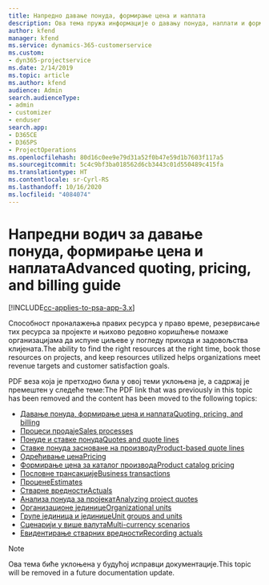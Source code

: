 ```yaml
---
title: Напредно давање понуда, формирање цена и наплата
description: Ова тема пружа информације о давању понуда, наплати и формирању цена у решењу Project Service Automation.
author: kfend
manager: kfend
ms.service: dynamics-365-customerservice
ms.custom:
- dyn365-projectservice
ms.date: 2/14/2019
ms.topic: article
ms.author: kfend
audience: Admin
search.audienceType:
- admin
- customizer
- enduser
search.app:
- D365CE
- D365PS
- ProjectOperations
ms.openlocfilehash: 80d16c0ee9e79d31a52f0b47e59d1b7603f117a5
ms.sourcegitcommit: 5c4c9bf3ba018562d6cb3443c01d550489c415fa
ms.translationtype: HT
ms.contentlocale: sr-Cyrl-RS
ms.lasthandoff: 10/16/2020
ms.locfileid: "4084074"
---
```

# <a name="advanced-quoting-pricing-and-billing-guide"></a><span data-ttu-id="046b0-103">Напредни водич за давање понуда, формирање цена и наплата</span><span class="sxs-lookup"><span data-stu-id="046b0-103">Advanced quoting, pricing, and billing guide</span></span>

[!INCLUDE[cc-applies-to-psa-app-3.x](../../includes/cc-applies-to-psa-app-3x.md)]

<span data-ttu-id="046b0-104">Способност проналажења правих ресурса у право време, резервисање тих ресурса за пројекте и њихово редовно коришћење помаже организацијама да испуне циљеве у погледу прихода и задовољства клијената.</span><span class="sxs-lookup"><span data-stu-id="046b0-104">The ability to find the right resources at the right time, book those resources on projects, and keep resources utilized helps organizations meet revenue targets and customer satisfaction goals.</span></span> 

<span data-ttu-id="046b0-105">PDF веза која је претходно била у овој теми уклоњена је, а садржај је премештен у следеће теме:</span><span class="sxs-lookup"><span data-stu-id="046b0-105">The PDF link that was previously in this topic has been removed and the content has been moved to the following topics:</span></span>

- [<span data-ttu-id="046b0-106">Давање понуда, формирање цена и наплата</span><span class="sxs-lookup"><span data-stu-id="046b0-106">Quoting, pricing, and billing</span></span>](../quote-bill-price.md)
- [<span data-ttu-id="046b0-107">Процеси продаје</span><span class="sxs-lookup"><span data-stu-id="046b0-107">Sales processes</span></span>](../basic-sales-process.md)
- [<span data-ttu-id="046b0-108">Понуде и ставке понуда</span><span class="sxs-lookup"><span data-stu-id="046b0-108">Quotes and quote lines</span></span>](../basic-quote-lines.md)
- [<span data-ttu-id="046b0-109">Ставке понуда засноване на производу</span><span class="sxs-lookup"><span data-stu-id="046b0-109">Product-based quote lines</span></span>](../product-based-quote-lines.md)
- [<span data-ttu-id="046b0-110">Одређивање цена</span><span class="sxs-lookup"><span data-stu-id="046b0-110">Pricing</span></span>](../basic-pricing.md)
- [<span data-ttu-id="046b0-111">Формирање цена за каталог производа</span><span class="sxs-lookup"><span data-stu-id="046b0-111">Product catalog pricing</span></span>](../product-catalog-pricing.md)
- [<span data-ttu-id="046b0-112">Пословне трансакције</span><span class="sxs-lookup"><span data-stu-id="046b0-112">Business transactions</span></span>](../basic-business-transactions.md)
- [<span data-ttu-id="046b0-113">Процене</span><span class="sxs-lookup"><span data-stu-id="046b0-113">Estimates</span></span>](../estimates.md)
- [<span data-ttu-id="046b0-114">Стварне вредности</span><span class="sxs-lookup"><span data-stu-id="046b0-114">Actuals</span></span>](../actuals.md)
- [<span data-ttu-id="046b0-115">Анализа понуда за пројекат</span><span class="sxs-lookup"><span data-stu-id="046b0-115">Analyzing project quotes</span></span>](../basic-analyzing-quotes.md)
- [<span data-ttu-id="046b0-116">Организационе јединице</span><span class="sxs-lookup"><span data-stu-id="046b0-116">Organizational units</span></span>](../advanced-organizational.md)
- [<span data-ttu-id="046b0-117">Групе јединица и јединице</span><span class="sxs-lookup"><span data-stu-id="046b0-117">Unit groups and units</span></span>](../advanced-units.md)
- [<span data-ttu-id="046b0-118">Сценарији у више валута</span><span class="sxs-lookup"><span data-stu-id="046b0-118">Multi-currency scenarios</span></span>](../advanced-currency.md)
- [<span data-ttu-id="046b0-119">Евидентирање стварних вредности</span><span class="sxs-lookup"><span data-stu-id="046b0-119">Recording actuals</span></span>](../advanced-actuals.md)

> [!NOTE]
> <span data-ttu-id="046b0-120">Ова тема биће уклоњена у будућој исправци документације.</span><span class="sxs-lookup"><span data-stu-id="046b0-120">This topic will be removed in a future documentation update.</span></span> 

